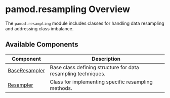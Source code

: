 # pamod.resampling Overview

The `pamod.resampling` module includes classes for handling data resampling and addressing class imbalance.

## Available Components

| Component              | Description                                            |
|------------------------|--------------------------------------------------------|
| [BaseResampler](baseresampler.md)   | Base class defining structure for data resampling techniques.  |
| [Resampler](resampler.md)           | Class for implementing specific resampling methods.            |
